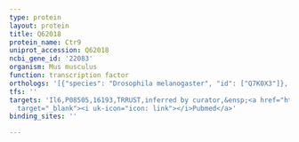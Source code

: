```yaml
---
type: protein
layout: protein
title: Q62018
protein_name: Ctr9
uniprot_accession: Q62018
ncbi_gene_id: '22083'
organism: Mus musculus
function: transcription factor
orthologs: '[{"species": "Drosophila melanogaster", "id": ["Q7K0X3"]}, {"species": "Caenorhabditis elegans", "id": ["Q03560"]}, {"species": "Homo sapiens", "id": ["<a href=\"/protein/q6pd62\">Q6PD62</a>"]}, {"species": "Rattus norvegicus", "id": ["G3V897"]}, {"species": "Saccharomyces cerevisiae", "id": ["<a href=\"/protein/p89105\">P89105</a>"]}]'
tfs: ''
targets: 'Il6,P08505,16193,TRRUST,inferred by curator,&ensp;<a href="https://www.ncbi.nlm.nih.gov/pubmed/?term=29087512%5Buid%5D+OR+17911113%5Buid%5D"
  target="_blank"><i uk-icon="icon: link"></i>Pubmed</a>'
binding_sites: ''

---
```

